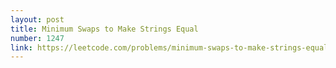 ```yaml
---
layout: post
title: Minimum Swaps to Make Strings Equal
number: 1247
link: https://leetcode.com/problems/minimum-swaps-to-make-strings-equal
---
```

